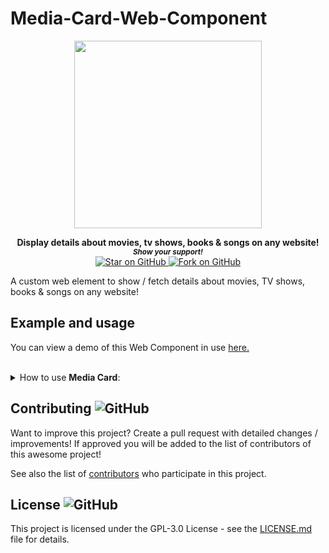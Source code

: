 # Media-Card-Web-Component

<div align="center">
<a href="https://github.com/MarketingPipeline/Media-Card-Web-Component"> <img height="300px" src="https://user-images.githubusercontent.com/86180097/177226706-2948933e-d3fc-4940-9f62-fab83bea48fe.png"/> </a> 
</div>  
    
<p align="center">
  <b>Display details about movies, tv shows, books & songs on any website!</b>

  <br>
  <small> <b><i>Show your support!</i> </b></small>
  <br>
   <a href="https://github.com/MarketingPipeline/Media-Card-Web-Component">
    <img title="Star on GitHub" src="https://img.shields.io/github/stars/MarketingPipeline/Media-Card-Web-Component.svg?style=social&label=Star">
  </a>
  <a href="https://github.com/MarketingPipeline/Media-Card-Web-Component/fork">
    <img title="Fork on GitHub" src="https://img.shields.io/github/forks/MarketingPipeline/Media-Card-Web-Component.svg?style=social&label=Fork">
  </a>
   </p>  


A custom web element to show / fetch details about movies, TV shows, books & songs on any website!


## Example and usage

You can view a demo of this Web Component in use [here.](https://marketingpipeline.github.io/Media-Card-Web-Component/demo)





	
 <br>
<details><summary>How to use <b>Media Card</b>:</summary>
 <br>		
 
	
<br>	 
<br>	 
	
<details><summary>How to show a <b>Book</b>:</summary>
	
### Usage
	 
   
```html
 <media-card book="Animal Farm"></media-card>
```

   include this [script](https://github.com/MarketingPipeline/Media-Card-Web-Component/blob/main/dist/media-card-wc.min.js) at in your HTML document.
         
    <script src="https://cdn.jsdelivr.net/gh/MarketingPipeline/Media-Card-Web-Component@v1.0.3/dist/media-card-wc.min.js" type="module"></script> 



     


	   
	
<b><i>Note:</b></i> You can show as books as you want! You can also use a ```author``` attribute for a more accurate result. 
	
 <br>	 <br>	 <br>	 <br>	 <br>	 <br>	 <br>	 <br>	 <br>	
</details> 




<br>		
 
	
<br>	 
<br>	 
	
<details><summary>How to show a <b>Movie</b>:</summary>
	
### Usage
	 
   
```html
 <media-card name="The Mask (1994)"></media-card>
```

Note: For movies & TV show a API Key is required from TheMovieDB, songs do NOT require a API key.

After getting your API key (if required) place it in your HTML document like so 

```js
<script>
 var TheMovieDB_APIKey = "YOUR API KEY HERE"
 </scrip>
```





   include this [script](https://github.com/MarketingPipeline/Media-Card-Web-Component/blob/main/dist/media-card-wc.min.js) at the <b>bottom</b> of your HTML document.
         
    <script src="https://cdn.jsdelivr.net/gh/MarketingPipeline/Media-Card-Web-Component@v1.0.3/dist/media-card-wc.min.js" type="module"></script> 



     


	   
	
<b><i>Note:</b></i> You can show as many movies as you want!
	
 <br>	 <br>	 <br>	 <br>	 <br>	 <br>	 <br>	 <br>	 <br>	
</details>
 <br>		
 
	
<br>	 
<br>	 
	
<details><summary>How to show a <b>TV Show</b>:</summary>
	
### Usage
	 
   
```html
 <media-card name="The Twilight Zone (1959)" type="TV"></media-card>
```

Note: To display TV show(s) - you will require a API key from TheMovieDB.

After getting your API key place it in your HTML document like so 

```js
<script>
 var TheMovieDB_APIKey = "YOUR API KEY HERE"
 </scrip>
```





   include this [script](https://github.com/MarketingPipeline/Media-Card-Web-Component/blob/main/dist/media-card-wc.min.js) at the <b>bottom</b> of your HTML document.
         
    <script src="https://cdn.jsdelivr.net/gh/MarketingPipeline/Media-Card-Web-Component@v1.0.3/dist/media-card-wc.min.js" type="module"></script> 



     


	   
	
<b><i>Note:</b></i> You can show as many TV show's as you want

 <br>	 <br>	 <br>	 <br>	 <br>	 <br>	 <br>	 <br>	 <br>	
</details>


 <br>		
 
	
<br>	 
<br>	 
	
<details><summary>How to show a <b>Song</b>:</summary>
	
### Usage
	 

```html
 <media-card name="The Beatles In My Life" type="song"></media-card>
```

Note: You do NOT need a API key to display songs.








   include this [script](https://github.com/MarketingPipeline/Media-Card-Web-Component/blob/main/dist/media-card-wc.min.js) at the <b>bottom</b> of your HTML document.
         
    <script src="https://cdn.jsdelivr.net/gh/MarketingPipeline/Media-Card-Web-Component@v1.0.3/dist/media-card-wc.min.js" type="module"></script> 



     


	   
	
<b><i>Note:</b></i> You show as many song's as you want

 <br>	 <br>	 <br>	 <br>	 <br>	 <br>	 <br>	 <br>	 <br>	
</details>

####                                                                                                                    Options


<table>
<tr>
<th>Attribute</th>
<th>Meaning</th>
<th>Default</th>
<th>Required</th>
</tr>
<tr>
<td>name</td>
<td>The movie, TV show or song name you would like to show</td>
<td><code>undefined</code></td>
<td>Yes</td>
</tr>


<tr>
<td>type</td>
              <td>Type of Media to show details for - options:<code>TV, Song, Book</code>, by default movie type will be shown.</td>
<td><code>Movie</code></td>
<td>No</td>
</tr>

<tr>
<td>theme</td>
<td>Set a different color theme - options <code>dark</code></td>
<td><code>light</code></td>
<td>No</td>
</tr>




</table>
	
	
</details>










## Contributing ![GitHub](https://img.shields.io/github/contributors/MarketingPipeline/Media-Card-Web-Component)

Want to improve this project? Create a pull request with detailed changes / improvements! If approved you will be added to the list of contributors of this awesome project!

See also the list of
[contributors](https://github.com/MarketingPipeline/Media-Card-Web-Component/graphs/contributors) who
participate in this project.

## License ![GitHub](https://img.shields.io/github/license/MarketingPipeline/Media-Card-Web-Component)

This project is licensed under the GPL-3.0 License - see the
[LICENSE.md](https://github.com/MarketingPipeline/Media-Card-Web-Component/blob/main/LICENSE) file for
details.
